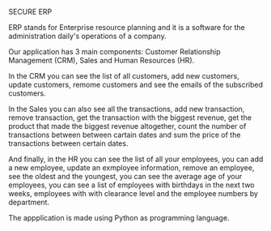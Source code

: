 SECURE ERP

ERP stands for Enterprise resource planning and it is a software for the administration daily's operations of a company.

Our application has 3 main components: Customer Relationship Management (CRM), Sales and Human Resources (HR).

In the CRM you can see the list of all customers, add new customers, update customers, remome customers and see the emails of the subscribed customers.

In the Sales you can also see all the transactions, add new transaction, remove transaction, get the transaction with the biggest revenue, get the product that made the biggest revenue altogether, count the number of transactions between between cartain dates and sum the price of the transactions between certain dates.

And finally, in the HR you can see the list of all your employees, you can add a new employee, update an exmployee information, remove an employee, see the oldest and the youngest, you can see the average age of your employees, you can see a list of employees with birthdays in the next two weeks, employees with with clearance level and the employee numbers by department.

The appplication is made using Python as programming language.
